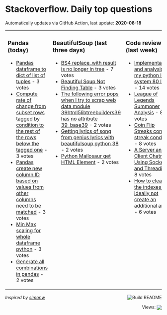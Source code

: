 # Stackoverflow. Daily top questions 

Automatically updates via GitHub Action, last update: **<!-- date starts -->2020-08-18<!-- date ends -->**


<table><tr><td valign="top" width="33%">

### Pandas (today)
<!-- pandas starts -->
* [Pandas dataframe to dict of list of tuples](https://stackoverflow.com/questions/63468636/pandas-dataframe-to-dict-of-list-of-tuples) - 3 votes
* [Compute rate of change from subset rows tagged by condition to the rest of the rows below the tagged one](https://stackoverflow.com/questions/63460349/compute-rate-of-change-from-subset-rows-tagged-by-condition-to-the-rest-of-the-r) - 3 votes
* [Pandas create new column ID based on values from other columns need to be matched](https://stackoverflow.com/questions/63472434/pandas-create-new-column-id-based-on-values-from-other-columns-need-to-be-matche) - 3 votes
* [Min Max scaling for whole dataframe python](https://stackoverflow.com/questions/63463531/min-max-scaling-for-whole-dataframe-python) - 3 votes
* [Generate all combinations in pandas](https://stackoverflow.com/questions/63460465/generate-all-combinations-in-pandas) - 2 votes
<!-- pandas ends -->
</td><td valign="top" width="34%">


### BeautifulSoup (last three days)
<!-- beautifulsoup starts -->
* [BS4 replace_with result is no longer in tree](https://stackoverflow.com/questions/63424180/bs4-replace-with-result-is-no-longer-in-tree) - 7 votes
* [Beautiful Soup Not Finding Table](https://stackoverflow.com/questions/63433853/beautiful-soup-not-finding-table) - 3 votes
* [The following error pops when I try to scrap web data  module 39html5libtreebuilders39 has no attribute 39_base39](https://stackoverflow.com/questions/63438909/the-following-error-pops-when-i-try-to-scrap-web-data-module-html5lib-treebui) - 2 votes
* [Getting lyrics of song from genius lyrics with beautifulsoup python 38](https://stackoverflow.com/questions/63436239/getting-lyrics-of-song-from-genius-lyrics-with-beautifulsoup-python-3-8) - 2 votes
* [Python  Mailosaur get HTML Element](https://stackoverflow.com/questions/63424188/python-mailosaur-get-html-element) - 2 votes
<!-- beautifulsoup ends -->
</td><td valign="top" width="34%">


### Сode review (last week)
<!-- python starts -->
* [Implementations and analysis of my python login system 80 lines](https://codereview.stackexchange.com/questions/247743/implementations-and-analysis-of-my-python-login-system-80-lines) - 14 votes
* [League of Legends Summoner Analysis](https://codereview.stackexchange.com/questions/247788/league-of-legends-summoner-analysis) - 8 votes
* [Coin Flip Streaks  correct streak condition](https://codereview.stackexchange.com/questions/247936/coin-flip-streaks-correct-streak-condition) - 8 votes
* [A Server and Client Chatroom Using Sockets and Threading](https://codereview.stackexchange.com/questions/247815/a-server-and-client-chatroom-using-sockets-and-threading) - 8 votes
* [How to clean the indexes and ideally not create an additional array](https://codereview.stackexchange.com/questions/247981/how-to-clean-the-indexes-and-ideally-not-create-an-additional-array) - 6 votes
<!-- python ends -->
</td></tr></table>

<a href="https://github.com/hp0404/hp0404/actions"><img src="https://github.com/hp0404/hp0404/workflows/Build%20README/badge.svg" align="right" alt="Build README"></a> <p>*Inspired by  [simonw](https://github.com/simonw/simonw)*</p>

<div align="right">
<p></p> Views:
<img src="https://profile-counter.glitch.me/hp0404/count.svg" align="center">
</div>